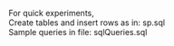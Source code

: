 For quick experiments,     
Create tables and insert rows as in:  sp.sql     
Sample queries in file:               sqlQueries.sql     

